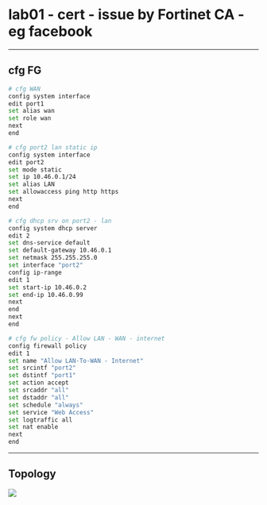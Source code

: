 # lab01 - cert - issue by Fortinet CA - eg facebook

---

## cfg FG
````sh
# cfg WAN
config system interface
edit port1
set alias wan
set role wan
next
end

# cfg port2 lan static ip
config system interface
edit port2
set mode static
set ip 10.46.0.1/24
set alias LAN
set allowaccess ping http https
next
end

# cfg dhcp srv on port2 - lan
config system dhcp server
edit 2
set dns-service default
set default-gateway 10.46.0.1
set netmask 255.255.255.0
set interface "port2"
config ip-range
edit 1
set start-ip 10.46.0.2
set end-ip 10.46.0.99
next
end
next
end

# cfg fw policy - Allow LAN - WAN - internet
config firewall policy
edit 1
set name "Allow LAN-To-WAN - Internet"
set srcintf "port2"
set dstintf "port1"
set action accept
set srcaddr "all"
set dstaddr "all"
set schedule "always"
set service "Web Access"
set logtraffic all
set nat enable
next
end 
````

---

## Topology
<img src="https://i.imgur.com/qHvwMdu.png">
